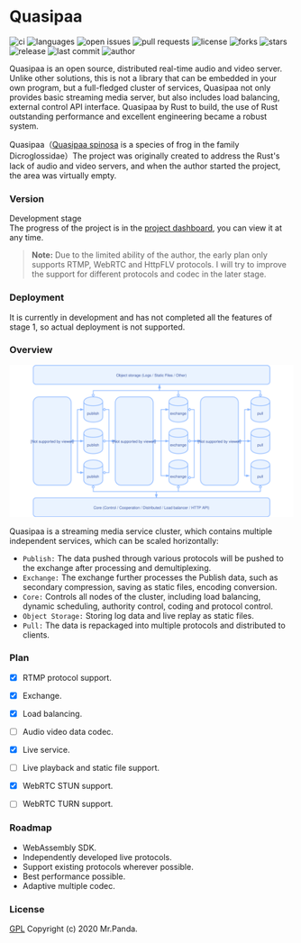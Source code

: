 # Quasipaa

![ci](https://img.shields.io/github/workflow/status/quasipaas/quasipaa/CI)
![languages](https://img.shields.io/github/languages/top/quasipaas/quasipaa)
![open issues](https://img.shields.io/github/issues/quasipaas/quasipaa)
![pull requests](https://img.shields.io/github/issues-pr/quasipaas/quasipaa)
![license](https://img.shields.io/github/license/quasipaas/quasipaa)
![forks](https://img.shields.io/github/forks/quasipaas/quasipaa)
![stars](https://img.shields.io/github/stars/quasipaas/quasipaa)
![release](https://img.shields.io/github/v/release/quasipaas/quasipaa)
![last commit](https://img.shields.io/github/last-commit/quasipaas/quasipaa)
![author](https://img.shields.io/badge/author-Mr.Panda-read)

Quasipaa is an open source, distributed real-time audio and video server. Unlike other solutions, this is not a library that can be embedded in your own program, but a full-fledged cluster of services, Quasipaa not only provides basic streaming media server, but also includes load balancing, external control API interface. Quasipaa by Rust to build, the use of Rust outstanding performance and excellent engineering became a robust system.

Quasipaa（[Quasipaa spinosa](https://en.wikipedia.org/wiki/Quasipaa_spinosa) is a species of frog in the family Dicroglossidae）The project was originally created to address the Rust's lack of audio and video servers, and when the author started the project, the area was virtually empty.


### Version
Development stage</br>
The progress of the project is in the [project dashboard](https://github.com/quasipaas/Quasipaa/projects/1), you can view it at any time.

> **Note:**
> Due to the limited ability of the author, the early plan only supports RTMP, WebRTC and HttpFLV protocols. I will try to improve the support for different protocols and codec in the later stage.


### Deployment
It is currently in development and has not completed all the features of stage 1, so actual deployment is not supported.


### Overview
![design](./design.svg)

Quasipaa is a streaming media service cluster, which contains multiple independent services, which can be scaled horizontally:
* `Publish:` The data pushed through various protocols will be pushed to the exchange after processing and demultiplexing.
* `Exchange:` The exchange further processes the Publish data, such as secondary compression, saving as static files, encoding conversion.
* `Core:` Controls all nodes of the cluster, including load balancing, dynamic scheduling,  authority control, coding and protocol control.
* `Object Storage:` Storing log data and live replay as static files.
* `Pull:` The data is repackaged into multiple protocols and distributed to clients.


### Plan
* [x] RTMP protocol support.
* [x] Exchange.
* [x] Load balancing.
* [ ] Audio video data codec.
* [x] Live service.
* [ ] Live playback and static file support.
* [x] WebRTC STUN support.
* [ ] WebRTC TURN support.


### Roadmap
* WebAssembly SDK.
* Independently developed live protocols.
* Support existing protocols wherever possible.
* Best performance possible.
* Adaptive multiple codec.


### License
[GPL](./LICENSE)
Copyright (c) 2020 Mr.Panda.
